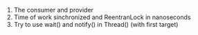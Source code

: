 1) The consumer and provider
2) Time of work sinchronized and ReentranLock in nanoseconds
3) Try to use wait() and notify() in Thread() (with first target)
